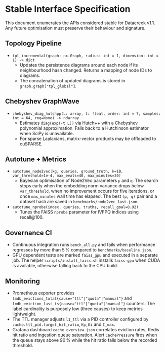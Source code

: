 # Stable Interface Specification

This document enumerates the APIs considered stable for Datacreek v1.1. Any
future optimisation must preserve their behaviour and signature.

## Topology Pipeline
- `tpl_incremental(graph: nx.Graph, radius: int = 1, dimension: int = 1) -> dict`
  - Updates the persistence diagrams around each node if its neighbourhood hash
    changed. Returns a mapping of node IDs to diagrams.
  - The concatenation of updated diagrams is stored in `graph.graph["tpl_global"]`.

## Chebyshev GraphWave
- `chebyshev_diag_hutchpp(L: array, t: float, order: int = 7, samples: int = 64, rng=None) -> ndarray`
  - Estimates `diag(exp(-t L))` via Hutch++ with a Chebyshev polynomial approximation.
    Falls back to a Hutchinson estimator when SciPy is unavailable.
  - For sparse Laplacians, matrix-vector products may be offloaded to cuSPARSE.

## Autotune + Metrics
- `autotune_node2vec(kg, queries, ground_truth, k=10, var_threshold=1e-4, max_evals=40, max_minutes=30)`
  - Bayesian optimisation of Node2Vec parameters `p` and `q`. The search stops early when the embedding norm variance drops below `var_threshold`, when no improvement occurs for five iterations, or once `max_minutes` wall time has elapsed. The best `(p, q)` pair and a dataset hash are saved in `benchmarks/node2vec_last.json`.
- `autotune_nprobe(index, queries, truths, recall_goal=0.92)`
  - Tunes the FAISS `nprobe` parameter for IVFPQ indices using recall@100.

## Governance CI
- Continuous integration runs `bench_all.py` and fails when performance
  regresses by more than 5 % compared to `benchmarks/baseline.json`.
- GPU dependent tests are marked `faiss_gpu` and executed in a separate job.
  The helper `scripts/install_faiss.sh` installs `faiss-gpu` when CUDA is
  available, otherwise falling back to the CPU build.

## Monitoring
- Prometheus exporter provides `lmdb_evictions_total{cause="ttl"|"quota"|"manual"}`
  and `lmdb_eviction_last_ts{cause="ttl"|"quota"|"manual"}` counters. The label
  cardinality is purposely low (three causes) to keep metrics lightweight.
- The TTL manager adjusts `l1_ttl` via a PID controller configured by
  `cache.ttl_pid.target_hit_ratio`, `Kp`, `Ki` and `I_max`.
- Grafana dashboard `cache_overview.json` correlates eviction rates, Redis hit ratio
  and ingestion queue saturation. Alert `CachePressure` fires when the queue stays
  above 90 % while the hit ratio falls below the recorded threshold.

